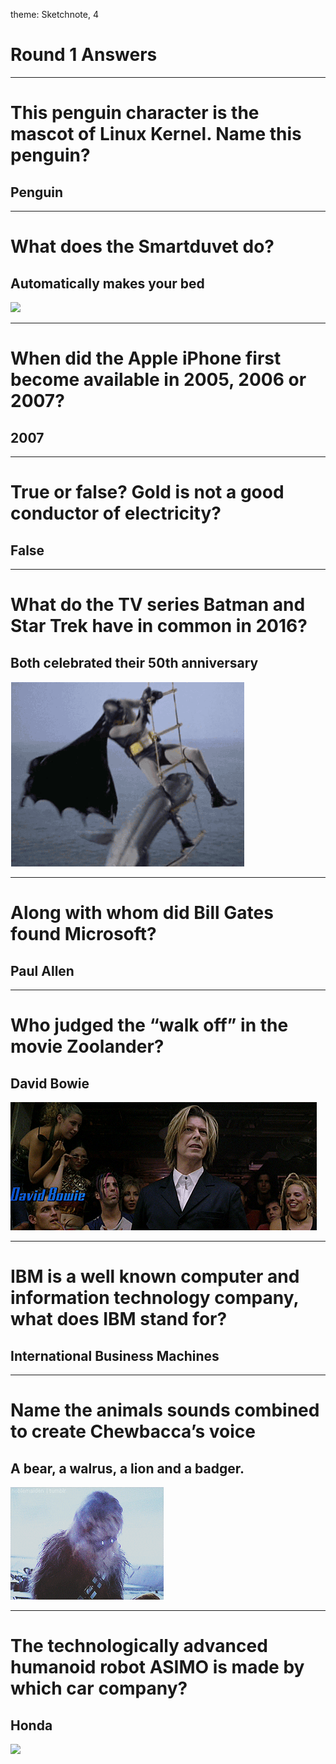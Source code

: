 theme: Sketchnote, 4

# Round 1 Answers

---

# This penguin character is the mascot of Linux Kernel. Name this penguin?

## Penguin

---

# What does the Smartduvet do?

## Automatically makes your bed
![](https://www.youtube.com/watch?v=2bmGqwoCSwU)

---

# When did the Apple iPhone first become available in 2005, 2006 or 2007?

## 2007

---

# True or false? Gold is not a good conductor of electricity?

## False

---

# What do the TV series Batman and Star Trek have in common in 2016?

## Both celebrated their 50th anniversary
![](batman.gif)

---

# Along with whom did Bill Gates found Microsoft?

## Paul Allen

---

# Who judged the “walk off” in the movie Zoolander?

## David Bowie
![](bowie.gif)

---

# IBM is a well known computer and information technology company, what does IBM stand for?

## International Business Machines

---

# Name the animals sounds combined to create Chewbacca’s voice

## A bear, a walrus, a lion and a badger.
![](chewbacca.gif)

---

# The technologically advanced humanoid robot ASIMO is made by which car company?

## Honda
![](asimo.gif)



